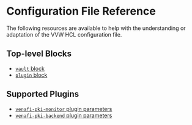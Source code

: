# Configuration File Reference

The following resources are available to help with the understanding or adaptation of the VVW HCL configuration file.

## Top-level Blocks

- [`vault` block](vault.md)
- [`plugin` block](plugin.md)

## Supported Plugins

- [`venafi-pki-monitor` plugin parameters](plugins/venafi-pki-monitor.md)
- [`venafi-pki-backend` plugin parameters](plugins/venafi-pki-backend.md)